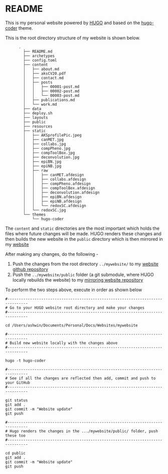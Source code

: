 # README

This is my personal website powered by [HUGO](https://gohugo.io/) and based on the [hugo-coder](https://github.com/luizdepra/hugo-coder/) theme.

This is the root directory structure of my website is shown below.

```
      .
        ├── README.md
        ├── archetypes
        ├── config.toml
        ├── content
        │   ├── about.md
        │   ├── aksCV20.pdf
        │   ├── contact.md
        │   ├── posts
        │   │   ├── 00001-post.md
        │   │   ├── 00002-post.md
        │   │   └── 00003-post.md
        │   ├── publications.md
        │   └── work.md
        ├── data
        ├── deploy.sh
        ├── layouts
        ├── public
        ├── resources
        ├── static
        │   ├── AKSprofilePic.jpeg
        │   ├── canMET.jpg
        │   ├── collabs.jpg
        │   ├── compPheno.jpg
        │   ├── compToolBox.jpg
        │   ├── deconvolution.jpg
        │   ├── epiBN.jpg
        │   ├── epiNB.jpg
        │   ├── raw
        │   │   ├── canMET.afdesign
        │   │   ├── collabs.afdesign
        │   │   ├── compPheno.afdesign
        │   │   ├── compToolBox.afdesign
        │   │   ├── deconvolution.afdesign
        │   │   ├── epiBN.afdesign
        │   │   ├── epiNB.afdesign
        │   │   └── redoxSC.afdesign
        │   └── redoxSC.jpg
        └── themes
            └── hugo-coder
```

The `content` and `static` directories are the most important which holds the files where future changes will be made. HUGO renders these changes and then builds the new website in the `public` directory which is then mirrored in my [website](https://ashwini-kr-sharma.github.io/)


After making any changes, do the following -

1. Push the changes from the root directory `../mywebsite/` to my [website github repository](https://github.com/ashwini-kr-sharma/mywebsite)
2. Push the `../mywebsite/public` folder (a git submodule, where HUGO locally rebuilds the website) to my [mirroring website repository](https://github.com/ashwini-kr-sharma/ashwini-kr-sharma.github.io)

To perform the two steps above, execute in order as shown below

```
#-------------------------------------------------------------------------------
# Go to your HUGO website root directory and make your changes
#-------------------------------------------------------------------------------

cd /Users/ashwin/Documents/Personal/Docs/Websites/mywebsite

#-------------------------------------------------------------------------------
# Build new website locally with the changes above
#-------------------------------------------------------------------------------

hugo -t hugo-coder

#-------------------------------------------------------------------------------
# See if all the changes are reflected then add, commit and push to your GitHub
#-------------------------------------------------------------------------------

git status
git add .
git commit -m "Website update"
git push

#-------------------------------------------------------------------------------
# Hugo renders the changes in the .../mywebsite/public/ folder, push these too
#-------------------------------------------------------------------------------

cd public
git add .
git commit -m "Website update"
git push

```
